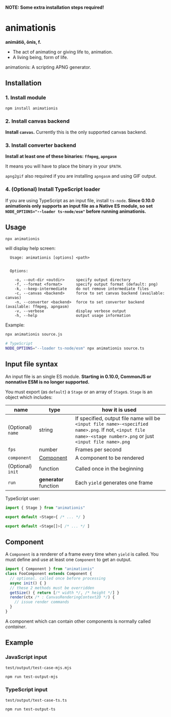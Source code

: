 **NOTE: Some extra installation steps required!**

# animationis

**animātiō, ōnis, f.**

* The act of animating or giving life to, animation.
* A living being, form of life.

animationis: A scripting APNG generator.

## Installation

### 1. Install module

```
npm install animationis
```

### 2. Install canvas backend

**Install `canvas`.** Currently this is the only supported canvas backend.

### 3. Install converter backend

**Install at least one of these binaries: `ffmpeg`, `apngasm`**

It means you will have to place the binary in your `$PATH`.

`apng2gif` also required if you are installing `apngasm` and using GIF output.

### 4. (Optional) Install TypeScript loader

If you are using TypeScript as an input file, install `ts-node`.
**Since 0.10.0 animationis only supports an input file as a Native ES module, so set `NODE_OPTIONS="--loader ts-node/esm"` before running animationis.**

## Usage

```
npx animationis
```

will display help screen:

```
  Usage: animationis [options] <path>


  Options:

    -o, --out-dir <outdir>     specify output directory
    -f, --format <format>      specify output format (default: png)
    -k, --keep-intermediate    do not remove intermediate files
    -c, --canvas <backend>     force to set canvas backend (available: canvas)
    -n, --converter <backend>  force to set converter backend (available: ffmpeg, apngasm)
    -v, --verbose              display verbose output
    -h, --help                 output usage information
```

Example:

```bash
npx animationis source.js
```

```bash
# TypeScript
NODE_OPTIONS="--loader ts-node/esm" npx animationis source.ts
```

## Input file syntax

An input file is an single ES module. **Starting in 0.10.0, CommonJS or nonnative ESM is no longer supported.**

You must export (as `default`) a `Stage` or an array of `Stage`s.
`Stage` is an object which includes:

|name|type|how it is used|
|---|---|---|
|(Optional) `name`|string|If specified, output file name will be `<input file name>-<specified name>.png`. If not, `<input file name>-<stage number>.png` or just `<input file name>.png`|
|`fps`|number|Frames per second|
|`component`|[Component](#component)|A component to be rendered|
|(Optional) `init`|function|Called once in the beginning|
|`run`|**generator** function|Each `yield` generates one frame|

TypeScript user:
```ts
import { Stage } from "animationis"
```
```ts
export default <Stage>{ /* ... */ }
```
```ts
export default <Stage[]>[ /* ... */ ]
```

## Component

A `Component` is a renderer of a frame every time when `yield` is called.
You must define and use at least one `Component` to get an output.

```js
import { Component } from "animationis"
class FooComponent extends Component {
  // optional. called once before processing
  async init() { }
  // these 2 methods must be overridden
  getSize() { return [/* width */, /* height */] }
  render(ctx /* : CanvasRenderingContext2D */) {
    // issue render commands
  }
}
```

A component which can contain other components is normally called *container*.

## Example

### JavaScript input

`test/output/test-case-mjs.mjs`

```bash
npm run test-output-mjs
```

### TypeScript input

`test/output/test-case-ts.ts`

```bash
npm run test-output-ts
```
